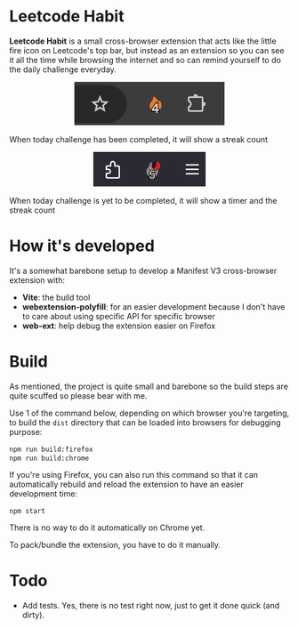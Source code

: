 # Leetcode Habit

**Leetcode Habit** is a small cross-browser extension that acts like the little fire icon on Leetcode's top bar, but instead as an extension so you can see it all the time while browsing the internet and so can remind yourself to do the daily challenge everyday.

<p align="center">

<img src="docs/chrome-completed.png"/>

When today challenge has been completed, it will show a streak count
</p>

<p align="center">

<img src="docs/firefox-pending.png"/>

When today challenge is yet to be completed, it will show a timer and the streak count
</p>

# How it's developed

It's a somewhat barebone setup to develop a Manifest V3 cross-browser extension with:
- **Vite**: the build tool
- **webextension-polyfill**: for an easier development because I don't have to care about using specific API for specific browser
- **web-ext**: help debug the extension easier on Firefox

# Build

As mentioned, the project is quite small and barebone so the build steps are quite scuffed so please bear with me.

Use 1 of the command below, depending on which browser you're targeting, to build the `dist` directory that can be loaded into browsers for debugging purpose:
```
npm run build:firefox
npm run build:chrome
```

If you're using Firefox, you can also run this command so that it can automatically rebuild and reload the extension to have an easier development time:
```
npm start
```

There is no way to do it automatically on Chrome yet.

To pack/bundle the extension, you have to do it manually.

# Todo

- Add tests. Yes, there is no test right now, just to get it done quick (and dirty).